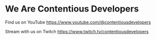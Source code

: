 # We Are Contentious Developers

Find us on YouTube <https://www.youtube.com/@contentiousdevelopers>

Stream with us on Twitch <https://www.twitch.tv/contentiousdevelopers>
